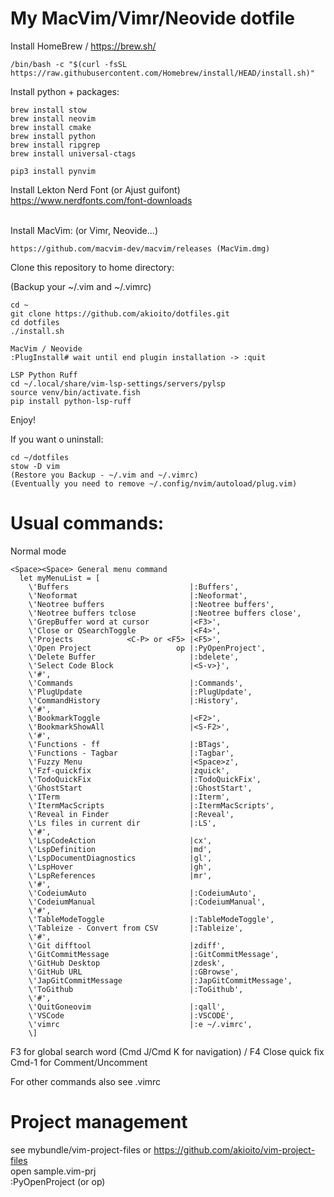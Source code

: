 # My MacVim/Vimr/Neovide dotfile


Install HomeBrew  / https://brew.sh/ 
```
/bin/bash -c "$(curl -fsSL https://raw.githubusercontent.com/Homebrew/install/HEAD/install.sh)"
```

Install python + packages:
```
brew install stow
brew install neovim
brew install cmake
brew install python
brew install ripgrep
brew install universal-ctags

pip3 install pynvim
```

Install Lekton Nerd Font (or Ajust guifont)<br>
https://www.nerdfonts.com/font-downloads <br><br>


Install MacVim: (or Vimr, Neovide...)
```
https://github.com/macvim-dev/macvim/releases (MacVim.dmg)
```

Clone this repository to  home directory:

(Backup your ~/.vim and ~/.vimrc)

```fish  
cd ~
git clone https://github.com/akioito/dotfiles.git
cd dotfiles
./install.sh

MacVim / Neovide 
:PlugInstall# wait until end plugin installation -> :quit

LSP Python Ruff
cd ~/.local/share/vim-lsp-settings/servers/pylsp
source venv/bin/activate.fish
pip install python-lsp-ruff
```  

Enjoy!

If you want o uninstall:
```  
cd ~/dotfiles
stow -D vim
(Restore you Backup - ~/.vim and ~/.vimrc)
(Eventually you need to remove ~/.config/nvim/autoload/plug.vim)

```  

# Usual commands:
Normal mode     
```  
<Space><Space> General menu command
  let myMenuList = [
    \'Buffers                           |:Buffers',
    \'Neoformat                         |:Neoformat',
    \'Neotree buffers                   |:Neotree buffers',
    \'Neotree buffers tclose            |:Neotree buffers close',
    \'GrepBuffer word at cursor         |<F3>',
    \'Close or QSearchToggle            |<F4>',
    \'Projects            <C-P> or <F5> |<F5>',
    \'Open Project                   op |:PyOpenProject',
    \'Delete Buffer                     |:bdelete',
    \'Select Code Block                 |<S-v>}',
    \'#',
    \'Commands                          |:Commands',
    \'PlugUpdate                        |:PlugUpdate',
    \'CommandHistory                    |:History',
    \'#',
    \'BookmarkToggle                    |<F2>',
    \'BookmarkShowAll                   |<S-F2>',
    \'#',
    \'Functions - ff                    |:BTags',
    \'Functions - Tagbar                |:Tagbar',
    \'Fuzzy Menu                        |<Space>z',
    \'Fzf-quickfix                      |zquick',
    \'TodoQuickFix                      |:TodoQuickFix',
    \'GhostStart                        |:GhostStart',
    \'ITerm                             |:Iterm',
    \'ItermMacScripts                   |:ItermMacScripts',
    \'Reveal in Finder                  |:Reveal',
    \'Ls files in current dir           |:LS',
    \'#',
    \'LspCodeAction                     |cx',
    \'LspDefinition                     |md',
    \'LspDocumentDiagnostics            |gl',
    \'LspHover                          |gh',
    \'LspReferences                     |mr',
    \'#',
    \'CodeiumAuto                       |:CodeiumAuto',
    \'CodeiumManual                     |:CodeiumManual',
    \'#',
    \'TableModeToggle                   |:TableModeToggle',
    \'Tableize - Convert from CSV       |:Tableize',
    \'#',
    \'Git difftool                      |zdiff',
    \'GitCommitMessage                  |:GitCommitMessage',
    \'GitHub Desktop                    |zdesk',
    \'GitHub URL                        |:GBrowse',
    \'JapGitCommitMessage               |:JapGitCommitMessage',
    \'ToGithub                          |:ToGithub',
    \'#',
    \'QuitGoneovim                      |:qall',
    \'VSCode                            |:VSCODE',
    \'vimrc                             |:e ~/.vimrc',
    \]
```

F3  for global search word (Cmd J/Cmd K for navigation) / F4 Close quick fix<br> 
Cmd-1 for Comment/Uncomment<br> 

For other commands also see .vimrc

# Project management
see mybundle/vim-project-files or https://github.com/akioito/vim-project-files<br> 
open sample.vim-prj<br>
:PyOpenProject (or op)


